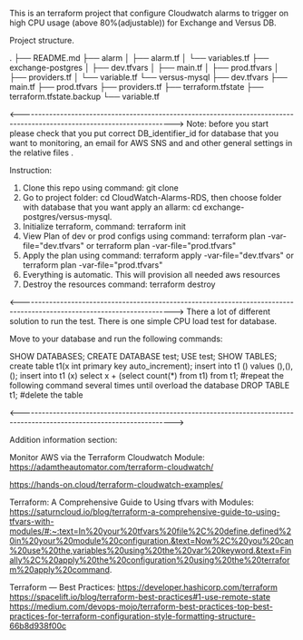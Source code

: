 This is an terraform project that configure Cloudwatch alarms to trigger on high CPU usage (above 80%(adjustable)) for Exchange and Versus DB.

Project structure.

.
├── README.md
├── alarm
│   ├── alarm.tf
│   └── variables.tf
├── exchange-postgres
│   ├── dev.tfvars
│   ├── main.tf
│   ├── prod.tfvars
│   ├── providers.tf
│   └── variable.tf
└── versus-mysql
    ├── dev.tfvars
    ├── main.tf
    ├── prod.tfvars
    ├── providers.tf
    ├── terraform.tfstate
    ├── terraform.tfstate.backup
    └── variable.tf

<------------------------------------------------------------------------------------------------------------------------>
Note: before you start please check that you put correct DB_identifier_id for database that you want to monitoring, an email for  AWS SNS and and other general settings in the relative files .


Instruction:
1. Clone this repo using command: git clone
2. Go to project folder: cd CloudWatch-Alarms-RDS, then choose folder with database that you want apply an allarm:  cd  exchange-postgres/versus-mysql.
3. Initialize terraform, command: terraform init
4. View Plan of dev or prod configs using command: terraform plan -var-file="dev.tfvars" or terraform plan -var-file="prod.tfvars"
5. Apply the plan using command: terraform apply -var-file="dev.tfvars" or terraform plan -var-file="prod.tfvars"
6. Everything is automatic. This will provision all needed aws resources
7. Destroy the resources command: terraform destroy

<------------------------------------------------------------------------------------------------------------------------>
There a lot of different solution to run the test. There is one simple CPU load test for database.

Move to your database and run the following commands:

SHOW DATABASES;
CREATE DATABASE test;
USE test;
SHOW TABLES;
create table t1(x int primary key auto_increment);
insert into t1 () values (),(),();
insert into t1 (x) select x + (select count(*) from t1) from t1; #repeat the following command several times until overload the database
DROP TABLE t1; #delete the table

<------------------------------------------------------------------------------------------------------------------------>

Addition information section:

Monitor AWS via the Terraform Cloudwatch Module:
https://adamtheautomator.com/terraform-cloudwatch/

https://hands-on.cloud/terraform-cloudwatch-examples/

Terraform: A Comprehensive Guide to Using tfvars with Modules: https://saturncloud.io/blog/terraform-a-comprehensive-guide-to-using-tfvars-with-modules/#:~:text=In%20your%20tfvars%20file%2C%20define,defined%20in%20your%20module%20configuration.&text=Now%2C%20you%20can%20use%20the,variables%20using%20the%20var%20keyword.&text=Finally%2C%20apply%20the%20configuration%20using%20the%20terraform%20apply%20command.

Terraform — Best Practices: https://developer.hashicorp.com/terraform https://spacelift.io/blog/terraform-best-practices#1-use-remote-state https://medium.com/devops-mojo/terraform-best-practices-top-best-practices-for-terraform-configuration-style-formatting-structure-66b8d938f00c

